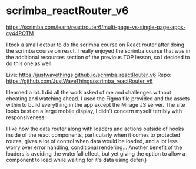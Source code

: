 # scrimba_reactRouter_v6
https://scrimba.com/learn/reactrouter6/multi-page-vs-single-page-apps-cy44RQTM


I took a small detour to do the scrimba course on React router after doing the scrimba course on react.  I really enjoyed the scrimba course that was in the additional resources section of the previous TOP lesson, so I decided to do this one as well.

Live: https://justwavethings.github.io/scrimba_reactRouter_v6
Repo: https://github.com/JustWaveThings/scrimba_reactRouter_v6

I learned a lot. I did all the work asked of me and challenges without cheating and watching ahead. I used the Figma file provided and the assets within to build everything in the app except the Mirage JS server. The site looks best on a large mobile display,  I didn't concern myself terribly with responsiveness.

I like how the data router along with loaders and actions outside of hooks inside of the react components, particularly when it comes to protected routes, gives a lot of control when data would be loaded, and a lot less worry over error handling, conditional rendering...  Another benefit of the loaders is avoiding the waterfall effect, but yet giving the option to allow a component to load while waiting for it's data using defer()
